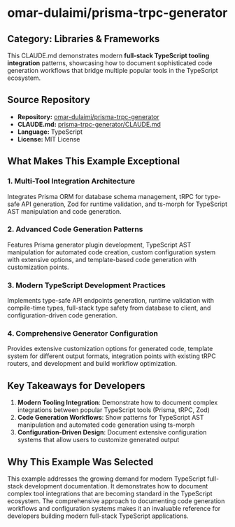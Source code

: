# omar-dulaimi/prisma-trpc-generator

## Category: Libraries & Frameworks

This CLAUDE.md demonstrates modern **full-stack TypeScript tooling integration** patterns, showcasing how to document sophisticated code generation workflows that bridge multiple popular tools in the TypeScript ecosystem.

## Source Repository
- **Repository:** [omar-dulaimi/prisma-trpc-generator](https://github.com/omar-dulaimi/prisma-trpc-generator)
- **CLAUDE.md:** [prisma-trpc-generator/CLAUDE.md](https://github.com/omar-dulaimi/prisma-trpc-generator/blob/master/CLAUDE.md)
- **Language:** TypeScript
- **License:** MIT License

## What Makes This Example Exceptional

### 1. Multi-Tool Integration Architecture
Integrates Prisma ORM for database schema management, tRPC for type-safe API generation, Zod for runtime validation, and ts-morph for TypeScript AST manipulation and code generation.

### 2. Advanced Code Generation Patterns
Features Prisma generator plugin development, TypeScript AST manipulation for automated code creation, custom configuration system with extensive options, and template-based code generation with customization points.

### 3. Modern TypeScript Development Practices
Implements type-safe API endpoints generation, runtime validation with compile-time types, full-stack type safety from database to client, and configuration-driven code generation.

### 4. Comprehensive Generator Configuration
Provides extensive customization options for generated code, template system for different output formats, integration points with existing tRPC routers, and development and build workflow optimization.

## Key Takeaways for Developers

1. **Modern Tooling Integration**: Demonstrate how to document complex integrations between popular TypeScript tools (Prisma, tRPC, Zod)
2. **Code Generation Workflows**: Show patterns for TypeScript AST manipulation and automated code generation using ts-morph
3. **Configuration-Driven Design**: Document extensive configuration systems that allow users to customize generated output

## Why This Example Was Selected

This example addresses the growing demand for modern TypeScript full-stack development documentation. It demonstrates how to document complex tool integrations that are becoming standard in the TypeScript ecosystem. The comprehensive approach to documenting code generation workflows and configuration systems makes it an invaluable reference for developers building modern full-stack TypeScript applications.
